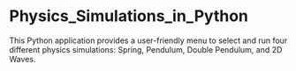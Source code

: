 # Physics_Simulations_in_Python
This Python application provides a user-friendly menu to select and run four different physics simulations: Spring, Pendulum, Double Pendulum, and 2D Waves.
